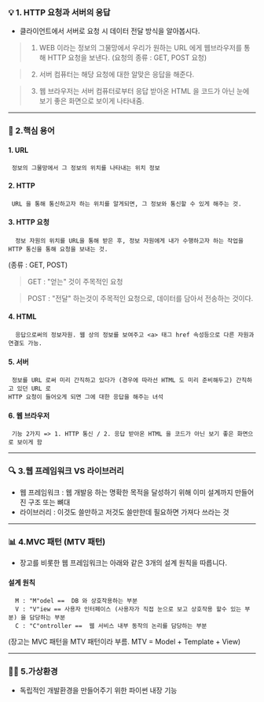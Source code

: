 
### 💡 1. HTTP 요청과 서버의 응답

-  클라이언트에서 서버로 요청 시 데이터 전달 방식을 알아봅시다.

>1) WEB 이라는 정보의 그물망에서 우리가 원하는 URL 에게 웹브라우저를 통해 HTTP 요청을 보낸다.
(요청의 종류 : GET, POST 요청)

> 2) 서버 컴퓨터는 해당 요청에 대한 알맞은 응답을 해준다.

> 3) 웹 브라우저는 서버 컴퓨터로부터 응답 받아온 HTML 을 코드가 아닌 눈에 보기 좋은 화면으로 보이게 나타내줌.


---


### 📌 2.핵심 용어

#### 1. URL 
     정보의 그물망에서 그 정보의 위치를 나타내는 위치 정보

#### 2. HTTP 
     URL 을 통해 통신하고자 하는 위치를 알게되면, 그 정보와 통신할 수 있게 해주는 것. 


#### 3. HTTP 요청 
      정보 자원의 위치를 URL을 통해 받은 후, 정보 자원에게 내가 수행하고자 하는 작업을 HTTP 통신을 통해 요청을 보내는 것.
(종류 : GET, POST)

> GET : "얻는" 것이 주목적인 요청

> POST : "전달" 하는것이 주목적인 요청으로, 데이터를 담아서 전송하는 것이다.

#### 4. HTML 
      응답으로써의 정보자원. 웹 상의 정보를 보여주고 <a> 태그 href 속성등으로 다른 자원과 연결도 가능.

#### 5. 서버 
     정보를 URL 로써 미리 간직하고 있다가 (경우에 따라선 HTML 도 미리 준비해두고) 간직하고 있던 URL 로 
    HTTP 요청이 들어오게 되면 그에 대한 응답을 해주는 녀석

#### 6. 웹 브라우저 
     기능 2가지 => 1. HTTP 통신 / 2. 응답 받아온 HTML 을 코드가 아닌 보기 좋은 화면으로 보이게 함

---

### 🔍 3.웹 프레임워크 VS 라이브러리

- 웹 프레임워크 : 웹 개발응 하는 명확한 목적을 달성하기 위해 이미 설계까지 만들어진 구조 또는 뼈대
- 라이브러리 : 이것도 쓸만하고 저것도 쓸만한데 필요하면 가져다 쓰라는 것

---

### 📊 4.MVC 패턴 (MTV 패턴)

- 장고를 비롯한 웹 프레임워크는 아래와 같은 3개의 설계 원칙을 따릅니다.

#### 설계 원칙
      M : "M"odel ==  DB 와 상호작용하는 부분
      V : "V"iew == 사용자 인터페이스 (사용자가 직접 눈으로 보고 상호작용 할수 있는 부분) 을 담당하는 부분
      C : "C"ontroller ==  웹 서비스 내부 동작의 논리를 담당하는 부분

(장고는 MVC 패턴을 MTV 패턴이라 부름. MTV = Model + Template + View)

---

### 👩‍💻 5.가상환경

- 독립적인 개발환경을 만들어주기 위한 파이썬 내장 기능

